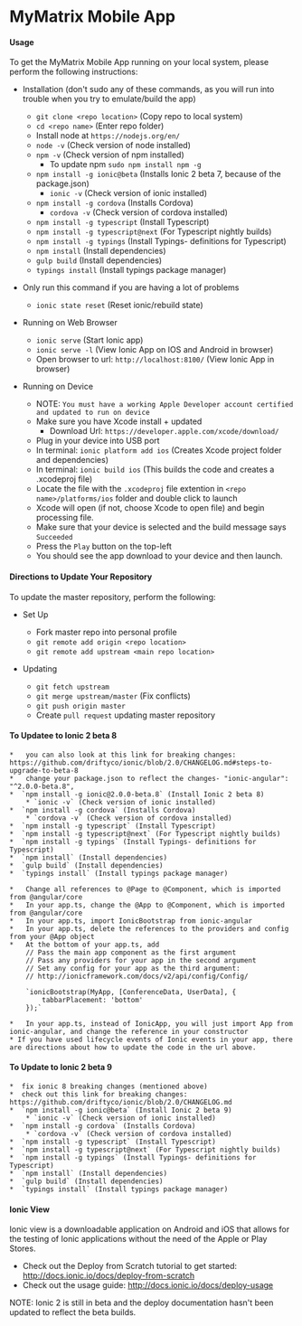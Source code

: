 # MyMatrix Mobile App
#### Usage
To get the MyMatrix Mobile App running on your local system, please perform the following instructions:
* Installation (don't sudo any of these commands, as you will run into trouble when you try to emulate/build the app)
    * `git clone <repo location>` (Copy repo to local system)
    *  `cd <repo name>` (Enter repo folder)
    *  Install node at `https://nodejs.org/en/`
    *  `node -v` (Check version of node installed)
    *  `npm -v` (Check version of npm installed)
        *  To update npm `sudo npm install npm -g`
    *  `npm install -g ionic@beta` (Installs Ionic 2 beta 7, because of the package.json)
        * `ionic -v` (Check version of ionic installed)
    *  `npm install -g cordova` (Installs Cordova)
        * `cordova -v` (Check version of cordova installed)
    *  `npm install -g typescript` (Install Typescript)
    *  `npm install -g typescript@next` (For Typescript nightly builds)
    *  `npm install -g typings` (Install Typings- definitions for Typescript)
    *  `npm install` (Install dependencies)
    *  `gulp build` (Install dependencies)
    *  `typings install` (Install typings package manager)

* Only run this command if you are having a lot of problems
    *  `ionic state reset` (Reset ionic/rebuild state)

* Running on Web Browser
    * `ionic serve` (Start Ionic app)
    * `ionic serve -l` (View Ionic App on IOS and Android in browser)
    * Open browser to url: `http://localhost:8100/` (View Ionic App in browser)

* Running on Device
    * NOTE: `You must have a working Apple Developer account certified and updated to run on device`
    * Make sure you have Xcode install + updated
        * Download Url: `https://developer.apple.com/xcode/download/`
    * Plug in your device into USB port
    *  In terminal: `ionic platform add ios` (Creates Xcode project folder and dependencies)
    *  In terminal: `ionic build ios` (This builds the code and creates a .xcodeproj file)
    * Locate the file with the `.xcodeproj` file extention in `<repo name>/platforms/ios` folder and double click to launch
    * Xcode will open (if not, choose Xcode to open file) and begin processing file.
    * Make sure that your device is selected and the build message says `Succeeded`
    * Press the `Play` button on the top-left
    * You should see the app download to your device and then launch.


#### Directions to Update Your Repository
To update the master repository, perform the following:

* Set Up
  * Fork master repo into personal profile
  * `git remote add origin <repo location>`
  * `git remote add upstream <main repo location>`

* Updating
  * `git fetch upstream`
  * `git merge upstream/master` (Fix conflicts)
  * `git push origin master`
  * Create `pull request` updating master repository


#### To Updatee to Ionic 2 beta 8
    *   you can also look at this link for breaking changes: https://github.com/driftyco/ionic/blob/2.0/CHANGELOG.md#steps-to-upgrade-to-beta-8
    *   change your package.json to reflect the changes- "ionic-angular": "^2.0.0-beta.8",
    *  `npm install -g ionic@2.0.0-beta.8` (Install Ionic 2 beta 8)
        * `ionic -v` (Check version of ionic installed)
    *  `npm install -g cordova` (Installs Cordova)
        * `cordova -v` (Check version of cordova installed)
    *  `npm install -g typescript` (Install Typescript)
    *  `npm install -g typescript@next` (For Typescript nightly builds)
    *  `npm install -g typings` (Install Typings- definitions for Typescript)
    *  `npm install` (Install dependencies)
    *  `gulp build` (Install dependencies)
    *  `typings install` (Install typings package manager)

    *   Change all references to @Page to @Component, which is imported from @angular/core
    *   In your app.ts, change the @App to @Component, which is imported from @angular/core
    *   In your app.ts, import IonicBootstrap from ionic-angular
    *   In your app.ts, delete the references to the providers and config from your @App object
    *   At the bottom of your app.ts, add 
        // Pass the main app component as the first argument
        // Pass any providers for your app in the second argument
        // Set any config for your app as the third argument:
        // http://ionicframework.com/docs/v2/api/config/Config/

        `ionicBootstrap(MyApp, [ConferenceData, UserData], {
            tabbarPlacement: 'bottom'
        });`

    *   In your app.ts, instead of IonicApp, you will just import App from ionic-angular, and change the reference in your constructor
    * If you have used lifecycle events of Ionic events in your app, there are directions about how to update the code in the url above.


#### To Update to Ionic 2 beta 9
    *  fix ionic 8 breaking changes (mentioned above)
    *  check out this link for breaking changes: https://github.com/driftyco/ionic/blob/2.0/CHANGELOG.md
    *  `npm install -g ionic@beta` (Install Ionic 2 beta 9)
        * `ionic -v` (Check version of ionic installed)
    *  `npm install -g cordova` (Installs Cordova)
        * `cordova -v` (Check version of cordova installed)
    *  `npm install -g typescript` (Install Typescript)
    *  `npm install -g typescript@next` (For Typescript nightly builds)
    *  `npm install -g typings` (Install Typings- definitions for Typescript)
    *  `npm install` (Install dependencies)
    *  `gulp build` (Install dependencies)
    *  `typings install` (Install typings package manager)

#### Ionic View
Ionic view is a downloadable application on Android and iOS that allows for the testing of Ionic applications without the need of the Apple or Play Stores.

* Check out the Deploy from Scratch tutorial to get started: http://docs.ionic.io/docs/deploy-from-scratch
* Check out the usage guide: http://docs.ionic.io/docs/deploy-usage

NOTE: Ionic 2 is still in beta and the deploy documentation hasn't been updated to reflect the beta builds.